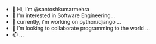 - 👋 Hi, I’m @santoshkumarmehra
- 👀 I’m interested in Software Engineering...
- 🌱 currently, i'm working on python/django ...
- 💞️ I’m looking to collaborate programming to the world ...
- 📫 ...

<!---
santoshkumarmehra/santoshkumarmehra is a ✨ special ✨ repository because its `README.md` (this file) appears on your GitHub profile.
You can click the Preview link to take a look at your changes.
--->
